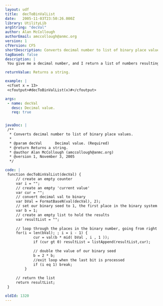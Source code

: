 ```yaml
---
layout: udf
title:  decToBinValList
date:   2005-11-03T23:50:26.000Z
library: UtilityLib
argString: "decVal"
author: Alan McCollough
authorEmail: amccollough@anmc.org
version: 1
cfVersion: CF5
shortDescription: Converts decimal number to list of binary place values.
tagBased: false
description: |
 You give me a decimal number, and I return a list of numbers resulting from converting your original value to binary, and returning the non zero results. Example, you give me &quot;13&quot; and I return &quot;1,4,8&quot;.

returnValue: Returns a string.

example: |
 <cfset x = 13>
 <cfoutput>#decToBinValList(x)#</cfoutput>

args:
 - name: decVal
   desc: Decimal value.
   req: true


javaDoc: |
 /**
  * Converts decimal number to list of binary place values.
  * 
  * @param decVal      Decimal value. (Required)
  * @return Returns a string. 
  * @author Alan McCollough (amccollough@anmc.org) 
  * @version 1, November 3, 2005 
  */

code: |
 function decToBinValList(decVal) {
     // create an empty counter
     var i = "";        
     // create an empty 'current value'
     var cur = "";
     // convert decimal val to binary
     var bVal = FormatBaseN(val(decVal), 2);
     // set our binary seed to 1, the first place in the binary system
     var b = 1;
     // create an empty list to hold the results
     var resultList = "";
     
     // loop through the places in the binary number, going from right to left.
     for(i = len(bVal); ; i = i - 1) {            
             cur = val(b * mid( bVal , i , 1 ));
             if (cur gt 0) resultList = listAppend(resultList,cur);
 
             // double the value of our binary seed
             b = 2 * b;
             //exit loop when the last bit is processed    
             if (i eq 1) break;
         }
     
     // return the list    
     return resultList;
 }

oldId: 1320
---
```


